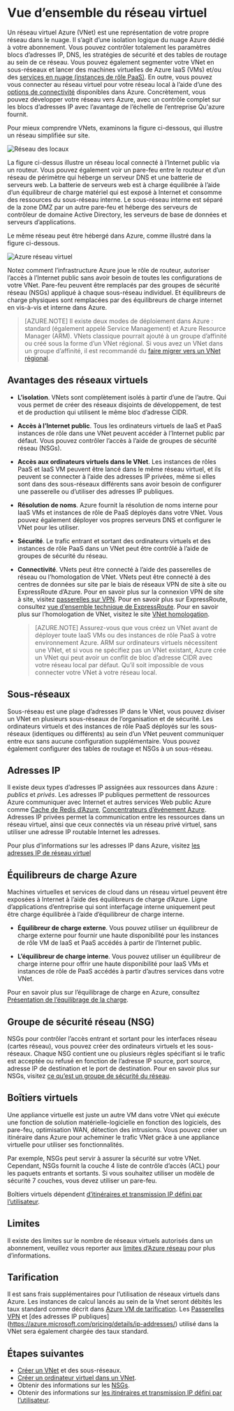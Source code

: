 <properties
   pageTitle="Vue d’ensemble du réseau virtuel Azure (VNet)"
   description="Obtenir des informations sur les réseaux virtuels (VNets) dans Azure."
   services="virtual-network"
   documentationCenter="na"
   authors="jimdial"
   manager="carmonm"
   editor="tysonn" />
<tags
   ms.service="virtual-network"
   ms.devlang="na"
   ms.topic="get-started-article"
   ms.tgt_pltfrm="na"
   ms.workload="infrastructure-services"
   ms.date="03/15/2016"
   ms.author="jdial" />

# <a name="virtual-network-overview"></a>Vue d’ensemble du réseau virtuel

Un réseau virtuel Azure (VNet) est une représentation de votre propre réseau dans le nuage.  Il s’agit d’une isolation logique du nuage Azure dédié à votre abonnement. Vous pouvez contrôler totalement les paramètres blocs d’adresses IP, DNS, les stratégies de sécurité et des tables de routage au sein de ce réseau. Vous pouvez également segmenter votre VNet en sous-réseaux et lancer des machines virtuelles de Azure IaaS (VMs) et/ou des [services en nuage (instances de rôle PaaS)](../cloud-services/cloud-services-choose-me.md). En outre, vous pouvez vous connecter au réseau virtuel pour votre réseau local à l’aide d’une des [options de connectivité](../vpn-gateway/vpn-gateway-about-vpngateways.md#site-to-site-and-multi-site) disponibles dans Azure. Concrètement, vous pouvez développer votre réseau vers Azure, avec un contrôle complet sur les blocs d’adresses IP avec l’avantage de l’échelle de l’entreprise Qu'azure fournit.

Pour mieux comprendre VNets, examinons la figure ci-dessous, qui illustre un réseau simplifiée sur site.

![Réseau des locaux](./media/virtual-networks-overview/figure01.png)

La figure ci-dessus illustre un réseau local connecté à l’Internet public via un routeur. Vous pouvez également voir un pare-feu entre le routeur et d’un réseau de périmètre qui héberge un serveur DNS et une batterie de serveurs web. La batterie de serveurs web est à charge équilibrée à l’aide d’un équilibreur de charge matériel qui est exposé à Internet et consomme des ressources du sous-réseau interne. Le sous-réseau interne est séparé de la zone DMZ par un autre pare-feu et héberge des serveurs de contrôleur de domaine Active Directory, les serveurs de base de données et serveurs d’applications.

Le même réseau peut être hébergé dans Azure, comme illustré dans la figure ci-dessous.

![Azure réseau virtuel](./media/virtual-networks-overview/figure02.png)

Notez comment l’infrastructure Azure joue le rôle de routeur, autoriser l’accès à l’Internet public sans avoir besoin de toutes les configurations de votre VNet. Pare-feu peuvent être remplacés par des groupes de sécurité réseau (NSGs) appliqué à chaque sous-réseau individuel. Et équilibreurs de charge physiques sont remplacées par des équilibreurs de charge internet en vis-à-vis et interne dans Azure.

>[AZURE.NOTE] Il existe deux modes de déploiement dans Azure : standard (également appelé Service Management) et Azure Resource Manager (ARM). VNets classique pourrait ajouté à un groupe d’affinité ou créé sous la forme d’un VNet régional. Si vous avez un VNet dans un groupe d’affinité, il est recommandé du [faire migrer vers un VNet régional](virtual-networks-migrate-to-regional-vnet.md).

## <a name="virtual-network-benefits"></a>Avantages des réseaux virtuels

- **L’isolation**. VNets sont complètement isolés à partir d’une de l’autre. Qui vous permet de créer des réseaux disjoints de développement, de test et de production qui utilisent le même bloc d’adresse CIDR.

- **Accès à l’Internet public**. Tous les ordinateurs virtuels de IaaS et PaaS instances de rôle dans une VNet peuvent accéder à l’Internet public par défaut. Vous pouvez contrôler l’accès à l’aide de groupes de sécurité réseau (NSGs).

- **Accès aux ordinateurs virtuels dans le VNet**. Les instances de rôles PaaS et IaaS VM peuvent être lancé dans le même réseau virtuel, et ils peuvent se connecter à l’aide des adresses IP privées, même si elles sont dans des sous-réseaux différents sans avoir besoin de configurer une passerelle ou d’utiliser des adresses IP publiques.

- **Résolution de noms**. Azure fournit la résolution de noms interne pour IaaS VMs et instances de rôle de PaaS déployés dans votre VNet. Vous pouvez également déployer vos propres serveurs DNS et configurer le VNet pour les utiliser.

- **Sécurité**. Le trafic entrant et sortant des ordinateurs virtuels et des instances de rôle PaaS dans un VNet peut être contrôlé à l’aide de groupes de sécurité du réseau.

- **Connectivité**. VNets peut être connecté à l’aide des passerelles de réseau ou l’homologation de VNet. VNets peut être connecté à des centres de données sur site par le biais de réseaux VPN de site à site ou ExpressRoute d’Azure. Pour en savoir plus sur la connexion VPN de site à site, visitez [passerelles sur VPN](../vpn-gateway/vpn-gateway-about-vpngateways.md#site-to-site-and-multi-site). Pour en savoir plus sur ExpressRoute, consultez [vue d’ensemble technique de ExpressRoute](../expressroute/expressroute-introduction.md). Pour en savoir plus sur l’homologation de VNet, visitez le site [VNet homologation](virtual-network-peering-overview.md).

    >[AZURE.NOTE] Assurez-vous que vous créez un VNet avant de déployer toute IaaS VMs ou des instances de rôle PaaS à votre environnement Azure. ARM sur ordinateurs virtuels nécessitent une VNet, et si vous ne spécifiez pas un VNet existant, Azure crée un VNet qui peut avoir un conflit de bloc d’adresse CIDR avec votre réseau local par défaut. Qu’il soit impossible de vous connecter votre VNet à votre réseau local.

## <a name="subnets"></a>Sous-réseaux

Sous-réseau est une plage d’adresses IP dans le VNet, vous pouvez diviser un VNet en plusieurs sous-réseaux de l’organisation et de sécurité. Les ordinateurs virtuels et des instances de rôle PaaS déployés sur les sous-réseaux (identiques ou différents) au sein d’un VNet peuvent communiquer entre eux sans aucune configuration supplémentaire. Vous pouvez également configurer des tables de routage et NSGs à un sous-réseau.

## <a name="ip-addresses"></a>Adresses IP


Il existe deux types d’adresses IP assignées aux ressources dans Azure : *publics* et *privés*. Les adresses IP publiques permettent de ressources Azure communiquer avec Internet et autres services Web public Azure comme [Cache de Redis d’Azure](https://azure.microsoft.com/services/cache/), [Concentrateurs d’événement Azure](https://azure.microsoft.com/documentation/services/event-hubs/). Adresses IP privées permet la communication entre les ressources dans un réseau virtuel, ainsi que ceux connectés via un réseau privé virtuel, sans utiliser une adresse IP routable Internet les adresses.

Pour plus d’informations sur les adresses IP dans Azure, visitez [les adresses IP de réseau virtuel](virtual-network-ip-addresses-overview-arm.md)

## <a name="azure-load-balancers"></a>Équilibreurs de charge Azure

Machines virtuelles et services de cloud dans un réseau virtuel peuvent être exposées à Internet à l’aide des équilibreurs de charge d’Azure. Ligne d’applications d’entreprise qui sont interfaçage interne uniquement peut être charge équilibrée à l’aide d’équilibreur de charge interne.

- **Équilibreur de charge externe**. Vous pouvez utiliser un équilibreur de charge externe pour fournir une haute disponibilité pour les instances de rôle VM de IaaS et PaaS accédés à partir de l’Internet public.

- **L’équilibreur de charge interne**. Vous pouvez utiliser un équilibreur de charge interne pour offrir une haute disponibilité pour IaaS VMs et instances de rôle de PaaS accédés à partir d’autres services dans votre VNet.

Pour en savoir plus sur l’équilibrage de charge en Azure, consultez [Présentation de l’équilibrage de la charge](../load-balancer/load-balancer-overview.md).

## <a name="network-security-group-nsg"></a>Groupe de sécurité réseau (NSG)

NSGs pour contrôler l’accès entrant et sortant pour les interfaces réseau (cartes réseau), vous pouvez créer des ordinateurs virtuels et les sous-réseaux. Chaque NSG contient une ou plusieurs règles spécifiant si le trafic est acceptée ou refusé en fonction de l’adresse IP source, port source, adresse IP de destination et le port de destination. Pour en savoir plus sur NSGs, visitez [ce qu’est un groupe de sécurité du réseau](virtual-networks-nsg.md).

## <a name="virtual-appliances"></a>Boîtiers virtuels

Une appliance virtuelle est juste un autre VM dans votre VNet qui exécute une fonction de solution matérielle-logicielle en fonction des logiciels, des pare-feu, optimisation WAN, détection des intrusions. Vous pouvez créer un itinéraire dans Azure pour acheminer le trafic VNet grâce à une appliance virtuelle pour utiliser ses fonctionnalités.

Par exemple, NSGs peut servir à assurer la sécurité sur votre VNet. Cependant, NSGs fournit la couche 4 liste de contrôle d’accès (ACL) pour les paquets entrants et sortants. Si vous souhaitez utiliser un modèle de sécurité 7 couches, vous devez utiliser un pare-feu.

Boîtiers virtuels dépendent [d’itinéraires et transmission IP défini par l’utilisateur](virtual-networks-udr-overview.md).

## <a name="limits"></a>Limites
Il existe des limites sur le nombre de réseaux virtuels autorisés dans un abonnement, veuillez vous reporter aux [limites d’Azure réseau](../azure-subscription-service-limits.md#networking-limits) pour plus d’informations.

## <a name="pricing"></a>Tarification
Il est sans frais supplémentaires pour l’utilisation de réseaux virtuels dans Azure. Les instances de calcul lancés au sein de la Vnet seront débités les taux standard comme décrit dans [Azure VM de tarification](https://azure.microsoft.com/pricing/details/virtual-machines/). Les [Passerelles VPN](https://azure.microsoft.com/pricing/details/vpn-gateway/) et [des adresses IP publiques] (https://azure.microsoft.com/pricing/details/ip-addresses/) utilisé dans la VNet sera également chargée des taux standard.

## <a name="next-steps"></a>Étapes suivantes

- [Créer un VNet](virtual-networks-create-vnet-arm-pportal.md) et des sous-réseaux.
- [Créer un ordinateur virtuel dans un VNet](../virtual-machines/virtual-machines-windows-hero-tutorial.md).
- Obtenir des informations sur les [NSGs](virtual-networks-nsg.md).
- Obtenir des informations sur [les itinéraires et transmission IP défini par l’utilisateur](virtual-networks-udr-overview.md).
